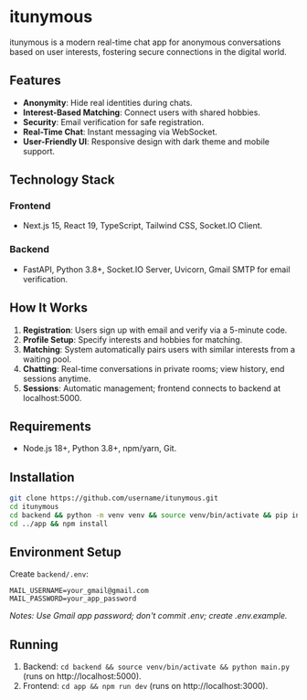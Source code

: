 # itunymous

itunymous is a modern real-time chat app for anonymous conversations based on user interests, fostering secure connections in the digital world.

## Features
- **Anonymity**: Hide real identities during chats.
- **Interest-Based Matching**: Connect users with shared hobbies.
- **Security**: Email verification for safe registration.
- **Real-Time Chat**: Instant messaging via WebSocket.
- **User-Friendly UI**: Responsive design with dark theme and mobile support.

## Technology Stack
### Frontend
- Next.js 15, React 19, TypeScript, Tailwind CSS, Socket.IO Client.

### Backend
- FastAPI, Python 3.8+, Socket.IO Server, Uvicorn, Gmail SMTP for email verification.

## How It Works
1. **Registration**: Users sign up with email and verify via a 5-minute code.
2. **Profile Setup**: Specify interests and hobbies for matching.
3. **Matching**: System automatically pairs users with similar interests from a waiting pool.
4. **Chatting**: Real-time conversations in private rooms; view history, end sessions anytime.
5. **Sessions**: Automatic management; frontend connects to backend at localhost:5000.

## Requirements
- Node.js 18+, Python 3.8+, npm/yarn, Git.

## Installation
```bash
git clone https://github.com/username/itunymous.git
cd itunymous
cd backend && python -m venv venv && source venv/bin/activate && pip install -r requirements.txt
cd ../app && npm install
```

## Environment Setup
Create `backend/.env`:
```env
MAIL_USERNAME=your_gmail@gmail.com
MAIL_PASSWORD=your_app_password
```
*Notes: Use Gmail app password; don't commit .env; create .env.example.*

## Running
1. Backend: `cd backend && source venv/bin/activate && python main.py` (runs on http://localhost:5000).
2. Frontend: `cd app && npm run dev` (runs on http://localhost:3000).
